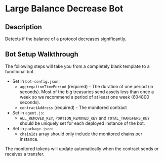 # Large Balance Decrease Bot

## Description

Detects if the balance of a protocol decreases significantly.

## Bot Setup Walkthrough

The following steps will take you from a completely blank template to a functional bot.

- Set in `bot-config.json`:
  - `aggregationTimePeriod` (required) - The duration of one period (in seconds). Most of the big treasuries send assets less than once a week so we recommend a period of at least one week (604800 seconds).
  - `contractAddress` (required) - The monitored contract
- Set in `agent.js`:
  - `ALL_REMOVED_KEY`, `PORTION_REMOVED_KEY` and `TOTAL_TRANSFERS_KEY` should be uniquely set for each deployed instance of the bot.
- Set in `package.json`:
  - `chainIds` array should only include the monitored chains per instance.

The monitored tokens will update automatically when the contract sends or receives a transfer.
